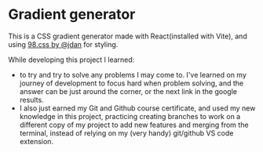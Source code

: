 # Gradient generator

This is a CSS gradient generator made with React(installed with Vite), and using [98.css by @jdan](https://github.com/jdan/98.css) for styling.

While developing this project I learned:
- to try and try to solve any problems I may come to. I've learned on my journey of development to focus hard when problem solving,
and the answer can be just around the corner, or the next link in the google results. 
- I also just earned my Git and Github course certificate, and used my new knowledge in this project, practicing creating branches to work on a different copy of my project to add new features and merging from the terminal, instead of relying on my (very handy) git/github VS code extension.

